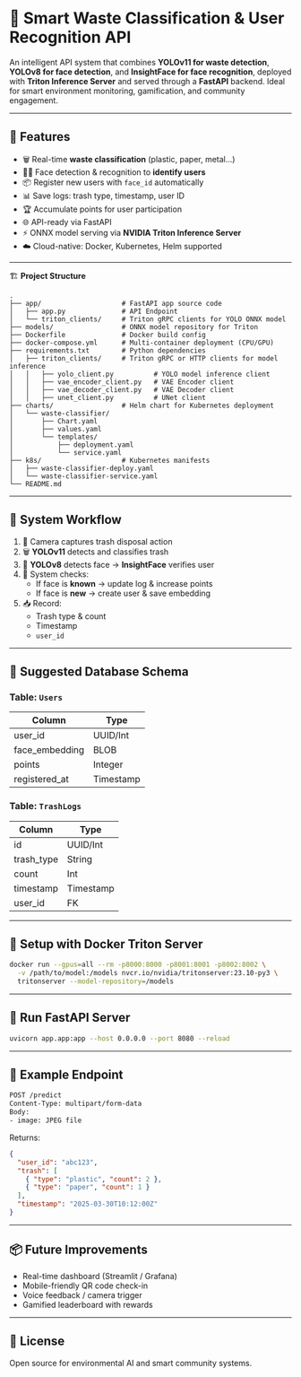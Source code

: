 # 🧠 Smart Waste Classification & User Recognition API

An intelligent API system that combines **YOLOv11 for waste detection**, **YOLOv8 for face detection**, and **InsightFace for face recognition**, deployed with **Triton Inference Server** and served through a **FastAPI** backend. Ideal for smart environment monitoring, gamification, and community engagement.

---

## 🚀 Features

- 🗑️ Real-time **waste classification** (plastic, paper, metal...)
- 🧑‍💼 Face detection & recognition to **identify users**
- 📦 Register new users with `face_id` automatically
- 📊 Save logs: trash type, timestamp, user ID
- 🏆 Accumulate points for user participation
- 🌐 API-ready via FastAPI
- ⚡ ONNX model serving via **NVIDIA Triton Inference Server**
- ☁️ Cloud-native: Docker, Kubernetes, Helm supported

---

🏗️ **Project Structure**

```
.
├── app/                    # FastAPI app source code
│   ├── app.py              # API Endpoint
│   └── triton_clients/     # Triton gRPC clients for YOLO ONNX model
├── models/                 # ONNX model repository for Triton
├── Dockerfile              # Docker build config
├── docker-compose.yml      # Multi-container deployment (CPU/GPU)
├── requirements.txt        # Python dependencies
│   ├── triton_clients/     # Triton gRPC or HTTP clients for model inference
│   │   ├── yolo_client.py          # YOLO model inference client
│   │   ├── vae_encoder_client.py   # VAE Encoder client
│   │   ├── vae_decoder_client.py   # VAE Decoder client
│   │   ├── unet_client.py          # UNet client
├── charts/                 # Helm chart for Kubernetes deployment
│   └── waste-classifier/
│       ├── Chart.yaml
│       ├── values.yaml
│       └── templates/
│           ├── deployment.yaml
│           └── service.yaml
├── k8s/                    # Kubernetes manifests
│   ├── waste-classifier-deploy.yaml
│   └── waste-classifier-service.yaml
└── README.md
```

---

## 🔁 System Workflow

1. 📸 Camera captures trash disposal action
2. 🗑 **YOLOv11** detects and classifies trash
3. 🧑 **YOLOv8** detects face → **InsightFace** verifies user
4. 🧠 System checks:
   - If face is **known** → update log & increase points
   - If face is **new** → create user & save embedding
5. 📥 Record:
   - Trash type & count
   - Timestamp
   - `user_id`

---

## 🧾 Suggested Database Schema

### Table: `Users`

| Column         | Type      |
| -------------- | --------- |
| user_id        | UUID/Int  |
| face_embedding | BLOB      |
| points         | Integer   |
| registered_at  | Timestamp |

### Table: `TrashLogs`

| Column     | Type      |
| ---------- | --------- |
| id         | UUID/Int  |
| trash_type | String    |
| count      | Int       |
| timestamp  | Timestamp |
| user_id    | FK        |

---

## 🐳 Setup with Docker Triton Server

```bash
docker run --gpus=all --rm -p8000:8000 -p8001:8001 -p8002:8002 \
  -v /path/to/model:/models nvcr.io/nvidia/tritonserver:23.10-py3 \
  tritonserver --model-repository=/models
```

---

## 🚀 Run FastAPI Server

```bash
uvicorn app.app:app --host 0.0.0.0 --port 8080 --reload
```

---

## 🎯 Example Endpoint

```bash
POST /predict
Content-Type: multipart/form-data
Body:
- image: JPEG file
```

Returns:

```json
{
  "user_id": "abc123",
  "trash": [
    { "type": "plastic", "count": 2 },
    { "type": "paper", "count": 1 }
  ],
  "timestamp": "2025-03-30T10:12:00Z"
}
```

---

## 📦 Future Improvements

- Real-time dashboard (Streamlit / Grafana)
- Mobile-friendly QR code check-in
- Voice feedback / camera trigger
- Gamified leaderboard with rewards

---

## 📄 License

Open source for environmental AI and smart community systems.
